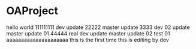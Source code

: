 # OAProject
hello world
111111111 dev update
22222 master update
3333 dev 02 update
master update 01
44444 real dev update
master update 02
test 01
aaaaaaaaaaaaaaaaaaaaa
this is the first time
this is editing by dev
